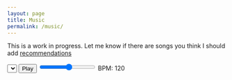 ```yaml
---
layout: page
title: Music
permalink: /music/
---
```

This is a work in progress. Let me know if there are songs you think I should add [recommendations](https://forms.gle/CNwTc8xPk3tQ4UUS9)

<!DOCTYPE html>
<html lang="en">

<head>
  <meta charset="UTF-8">
  <meta name="viewport" content="width=device-width, initial-scale=1.0">
  <title>Music Player</title>
  <link rel="stylesheet" href="styles.css">
</head>

<body>
  <div id="app">
    <div id="controls">
      <select id="song-dropdown"></select>
      <button id="play-button">Play</button>
      <input type="range" min="30" max="200" value="120" id="bpm-slider">
      <label id="bpm-label">BPM: 120</label>
    </div>
    <div id="column-labels"></div>
    <div id="grid"></div>
  </div>
  <script src="script.js"></script>
</body>

</html>

